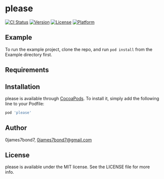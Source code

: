 # please

[![CI Status](http://img.shields.io/travis/0james7bond7/please.svg?style=flat)](https://travis-ci.org/0james7bond7/please)
[![Version](https://img.shields.io/cocoapods/v/please.svg?style=flat)](http://cocoapods.org/pods/please)
[![License](https://img.shields.io/cocoapods/l/please.svg?style=flat)](http://cocoapods.org/pods/please)
[![Platform](https://img.shields.io/cocoapods/p/please.svg?style=flat)](http://cocoapods.org/pods/please)

## Example

To run the example project, clone the repo, and run `pod install` from the Example directory first.

## Requirements

## Installation

please is available through [CocoaPods](http://cocoapods.org). To install
it, simply add the following line to your Podfile:

```ruby
pod 'please'
```

## Author

0james7bond7, 0james7bond7@gmail.com

## License

please is available under the MIT license. See the LICENSE file for more info.
